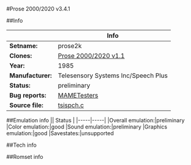 #Prose 2000/2020 v3.4.1

##Info

||Info|
|-----|-----|
|**Setname:**|prose2k
|**Clones:**|[Prose 2000/2020 v1.1](prose2ko.md)
|**Year:**|1985
|**Manufacturer:**|Telesensory Systems Inc/Speech Plus
|**Status:**|preliminary
|**Bug reports:**|[MAMETesters](http://mametesters.org/view_all_set.php?type=1&temporary=y&search=tsispch.c)
|**Source file:**|[tsispch.c](https://github.com/mamedev/mame/blob/master/src/mess/drivers/tsispch.c)

##Emulation info
|| Status |
|-----|-----|
|Overall emulation:|preliminary
|Color emulation:|good
|Sound emulation:|preliminary
|Graphics emulation:|good
|Savestates:|unsupported

##Tech info

##Romset info

<!--- START OF EDITED COMMENT DO NOT TOUCH TEXT ABOVE-->
